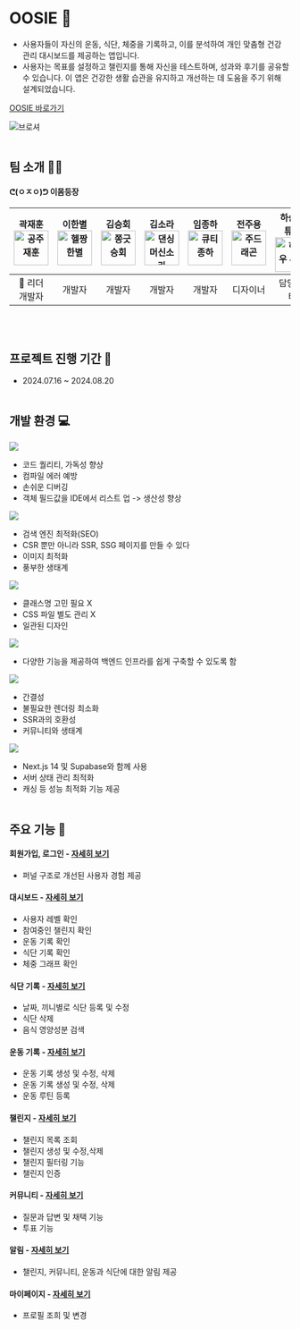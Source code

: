 # OOSIE 💪

- 사용자들이 자신의 운동, 식단, 체중을 기록하고, 이를 분석하여 개인 맞춤형 건강 관리 대시보드를 제공하는 앱입니다.
- 사용자는 목표를 설정하고 챌린지를 통해 자신을 테스트하며, 성과와 후기를 공유할 수 있습니다. 이 앱은 건강한 생활 습관을 유지하고 개선하는 데 도움을 주기 위해 설계되었습니다.

[OOSIE 바로가기](https://oosie-project.vercel.app/)

![브로셔](https://github.com/user-attachments/assets/f665318b-9eba-4064-956f-44de96ac7f01)
<br/>
<br/>

## 팀 소개 🧑‍💻

#### ᕦ(ㅇㅈㅇ)ᕤ 이몸등장

| 곽재훈 <br/> <img width="62" alt="공주재훈" src="https://github.com/user-attachments/assets/e72de435-2cdc-4663-879f-bd532bef5a06"> | 이한별 <br/> <img width="62" alt="헬짱한별" src="https://github.com/user-attachments/assets/4e9e7425-4fe2-4746-b427-797a335198c0"> | 김승회 <br/> <img width="62" alt="쫑긋승회" src="https://github.com/user-attachments/assets/c02325e2-d323-4aa0-9149-46b1604540cd"> | 김소라 <br/> <img width="62" alt="댄싱머신소라" src="https://github.com/user-attachments/assets/a9f07462-1449-4a81-a06c-2273205745de"> | 임종하 <br/> <img width="62" alt="큐티종하" src="https://github.com/user-attachments/assets/32130382-6d0e-4846-91e5-ee1627938009"> | 전주용 <br/> <img width="62" alt="주드래곤" src="https://github.com/user-attachments/assets/4514db57-f16f-42bd-a38a-f2fce44d6c20"> | 하승우 튜터 <br/> <img width="62" alt="하승우 튜터" src="https://github.com/user-attachments/assets/69124e01-f1df-4a3b-8519-2fb6523da2c8"> | 안동훈 튜터 <br/><img width="62" alt="안동훈 튜터" src="https://github.com/user-attachments/assets/d7dee829-6d62-4a0d-929f-1d06d9038ecb"> |
| :--------------------------------------------------------------------------------------------------------------------------------------: | :----------------------------------------------------------------------------------------------------------------------------------------: | :---------------------------------------------------------------------------------------------------------------------------------------: | :---------------------------------------------------------------------------------------------------------------------------------------------: | :-------------------------------------------------------------------------------------------------------------------------------------: | :-------------------------------------------------------------------------------------------------------------------------------------: | :----------------------------------------------------------------------------------------------------------------------------------------------: | :-----------------------------------------------------------------------------------------------------------------------------------------------: |
|                                                           👑 리더<br/> 개발자                                                            |                                                                   개발자                                                                   |                                                                  개발자                                                                   |                                                                     개발자                                                                      |                                                                 개발자                                                                  |                                                                디자이너                                                                 |                                                                    담당 튜터                                                                     |                                                                     담당 튜터                                                                     |

<br/>
<br/>

## 프로젝트 진행 기간 📅

- 2024.07.16 ~ 2024.08.20
  <br/>
  <br/>

## 개발 환경 💻

<img src="https://img.shields.io/badge/typescript-3178C6?style=for-the-badge&logo=typescript&logoColor=white"/>

- 코드 퀄리티, 가독성 향상
- 컴파일 에러 예방
- 손쉬운 디버깅
- 객체 필드값을 IDE에서 리스트 업 -> 생산성 향상
  </br>

<img src="https://img.shields.io/badge/next.js-000000?style=for-the-badge&logo=next.js&logoColor=white"/>

- 검색 엔진 최적화(SEO)
- CSR 뿐만 아니라 SSR, SSG 페이지를 만들 수 있다
- 이미지 최적화
- 풍부한 생태계
  </br>

<img src="https://img.shields.io/badge/tailwind-06B6D4?style=for-the-badge&logo=tailwind-css&logoColor=white"/>

- 클래스명 고민 필요 X
- CSS 파일 별도 관리 X
- 일관된 디자인
  <br/>

<img src="https://img.shields.io/badge/supabase-3FCF8E?style=for-the-badge&logo=supabase&logoColor=white"/>

- 다양한 기능을 제공하여 백엔드 인프라를 쉽게 구축할 수 있도록 함
  <br/>

<img src="https://img.shields.io/badge/zustand-F3DF49?style=for-the-badge&logo=zustand&logoColor=white"/>

- 간결성
- 불필요한 렌더링 최소화
- SSR과의 호환성
- 커뮤니티와 생태계
  <br/>

<img src="https://img.shields.io/badge/TANSTACK QUERY-FF4154?style=for-the-badge&logo=react-query&logoColor=white"/>

- Next.js 14 및 Supabase와 함께 사용
- 서버 상태 관리 최적화
- 캐싱 등 성능 최적화 기능 제공 </br></br>

## 주요 기능 🔨

#### 회원가입, 로그인 - [자세히 보기](https://github.com/naebaecam-react-05-final-a02/final-project/wiki/Sign%E2%80%90Up-&-Login)

- 퍼널 구조로 개선된 사용자 경험 제공

#### 대시보드 - [자세히 보기](https://github.com/naebaecam-react-05-final-a02/final-project/wiki/Dashboard)

- 사용자 레벨 확인
- 참여중인 챌린지 확인
- 운동 기록 확인
- 식단 기록 확인
- 체중 그래프 확인

#### 식단 기록 - [자세히 보기](https://github.com/naebaecam-react-05-final-a02/final-project/wiki/Diet-Log)

- 날짜, 끼니별로 식단 등록 및 수정
- 식단 삭제
- 음식 영양성분 검색

#### 운동 기록 - [자세히 보기](https://github.com/naebaecam-react-05-final-a02/final-project/wiki/Exercise-Log)

- 운동 기록 생성 및 수정, 삭제
- 운동 기록 생성 및 수정, 삭제
- 운동 루틴 등록

#### 챌린지 - [자세히 보기](https://github.com/naebaecam-react-05-final-a02/final-project/wiki/Challenge)

- 챌린지 목록 조회
- 챌린지 생성 및 수정,삭제
- 챌린지 필터링 기능
- 챌린지 인증

#### 커뮤니티 - [자세히 보기](https://github.com/naebaecam-react-05-final-a02/final-project/wiki/Community)

- 질문과 답변 및 채택 기능
- 투표 기능

#### 알림 - [자세히 보기](https://github.com/naebaecam-react-05-final-a02/final-project/wiki/Notification)

- 챌린지, 커뮤니티, 운동과 식단에 대한 알림 제공

#### 마이페이지 - [자세히 보기](https://github.com/naebaecam-react-05-final-a02/final-project/wiki/MyPage)

- 프로필 조희 및 변경

